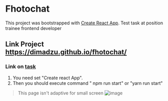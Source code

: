 # Fhotochat

This project was bootstrapped with [Create React App](https://github.com/facebook/create-react-app).
Test task at position trainee frontend developer

## Link Project https://dimadzu.github.io/fhotochat/

### Link on [task](https://github.com/avito-tech/safedeal-frontend-trainee)


1. You need set "Create react App".
2. Then you should execute command " npm run start" or "yarn run start"
>This page isn't adaptive for small screen
![image](https://user-images.githubusercontent.com/15700013/164782004-d6e39d35-4419-47b3-abb9-ae30ae88a18e.png)





